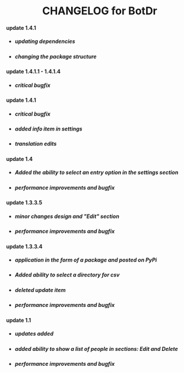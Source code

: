 # <center> CHANGELOG for BotDr </center>

#### update 1.4.1
* ##### updating dependencies
* ##### changing the package structure

#### update 1.4.1.1 - 1.4.1.4
* ##### critical bugfix

#### update 1.4.1
* ##### critical bugfix
* ##### added info item in settings
* ##### translation edits

#### update 1.4
* ##### Added the ability to select an entry option in the settings section
* ##### performance improvements and bugfix

#### update 1.3.3.5
* ##### minor changes design and "Edit" section
* ##### performance improvements and bugfix

#### update 1.3.3.4
* ##### application in the form of a package and posted on PyPi
* ##### Added ability to select a directory for csv
* ##### deleted update item
* ##### performance improvements and bugfix

#### update 1.1
* ##### updates added
* ##### added ability to show a list of people in sections: Edit and Delete
* ##### performance improvements and bugfix
